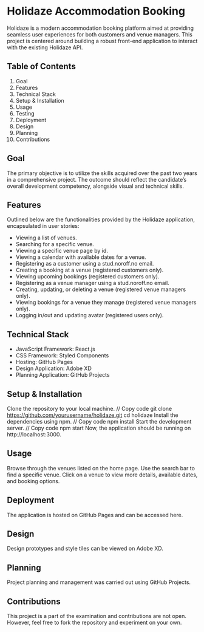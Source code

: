 # Holidaze Accommodation Booking
Holidaze is a modern accommodation booking platform aimed at providing seamless user experiences for both customers and venue managers. This project is centered around building a robust front-end application to interact with the existing Holidaze API.

## Table of Contents
1. Goal
2. Features
3. Technical Stack
4. Setup & Installation
5. Usage
6. Testing
7. Deployment
8. Design
9. Planning
10. Contributions

## Goal
The primary objective is to utilize the skills acquired over the past two years in a comprehensive project. The outcome should reflect the candidate’s overall development competency, alongside visual and technical skills.

## Features
Outlined below are the functionalities provided by the Holidaze application, encapsulated in user stories:

- Viewing a list of venues.
- Searching for a specific venue.
- Viewing a specific venue page by id.
- Viewing a calendar with available dates for a venue.
- Registering as a customer using a stud.noroff.no email.
- Creating a booking at a venue (registered customers only).
- Viewing upcoming bookings (registered customers only).
- Registering as a venue manager using a stud.noroff.no email.
- Creating, updating, or deleting a venue (registered venue managers only).
- Viewing bookings for a venue they manage (registered venue managers only).
- Logging in/out and updating avatar (registered users only).

## Technical Stack
- JavaScript Framework: React.js
- CSS Framework: Styled Components
- Hosting: GitHub Pages
- Design Application: Adobe XD
- Planning Application: GitHub Projects

## Setup & Installation
Clone the repository to your local machine.
//
Copy code
git clone https://github.com/yourusername/holidaze.git
cd holidaze
Install the dependencies using npm.
// 
Copy code
npm install
Start the development server.
// 
Copy code
npm start
Now, the application should be running on http://localhost:3000.

## Usage
Browse through the venues listed on the home page.
Use the search bar to find a specific venue.
Click on a venue to view more details, available dates, and booking options.

## Deployment
The application is hosted on GitHub Pages and can be accessed here.

## Design
Design prototypes and style tiles can be viewed on Adobe XD.

## Planning
Project planning and management was carried out using GitHub Projects.

## Contributions
This project is a part of the examination and contributions are not open. However, feel free to fork the repository and experiment on your own.

